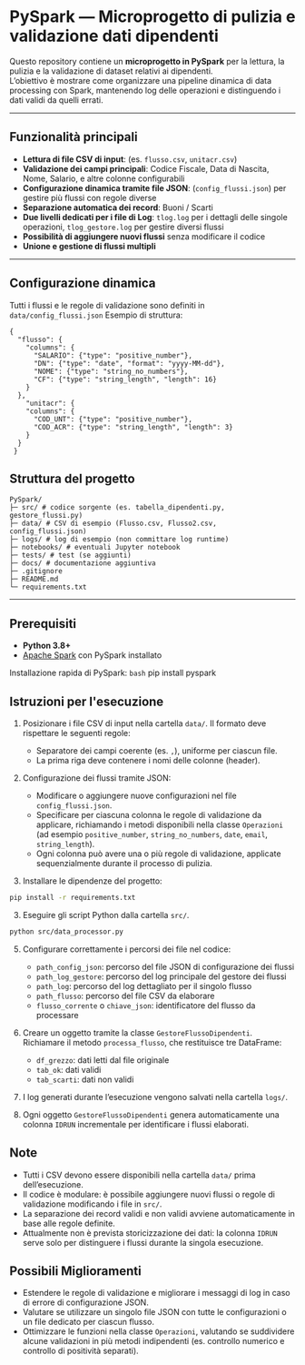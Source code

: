 # PySpark — Microprogetto di pulizia e validazione dati dipendenti

Questo repository contiene un **microprogetto in PySpark** per la lettura, la pulizia e la validazione di dataset relativi ai dipendenti.  
L’obiettivo è mostrare come organizzare una pipeline dinamica di data processing con Spark, mantenendo log delle operazioni e distinguendo i dati validi da quelli errati.

---

## Funzionalità principali
- **Lettura di file CSV di input**: (es. `flusso.csv`, `unitacr.csv`)
- **Validazione dei campi principali**: Codice Fiscale, Data di Nascita, Nome, Salario, e altre colonne configurabili
- **Configurazione dinamica tramite file JSON**: (`config_flussi.json`) per gestire più flussi con regole diverse
- **Separazione automatica dei record**: Buoni / Scarti
- **Due livelli dedicati per i file di Log**: `tlog.log` per i dettagli delle singole operazioni, `tlog_gestore.log` per gestire diversi flussi
- **Possibilità di aggiungere nuovi flussi** senza modificare il codice
- **Unione e gestione di flussi multipli**

---

## Configurazione dinamica
Tutti i flussi e le regole di validazione sono definiti in `data/config_flussi.json`
Esempio di struttura:
``` 
{
  "flusso": {
    "columns": {
      "SALARIO": {"type": "positive_number"},
      "DN": {"type": "date", "format": "yyyy-MM-dd"},
      "NOME": {"type": "string_no_numbers"},
      "CF": {"type": "string_length", "length": 16}
    }
  },
    "unitacr": {
    "columns": {
      "COD_UNT": {"type": "positive_number"},
      "COD_ACR": {"type": "string_length", "length": 3}
    }
  }
 }
``` 

## Struttura del progetto
``` 
PySpark/
├─ src/ # codice sorgente (es. tabella_dipendenti.py, gestore_flussi.py)
├─ data/ # CSV di esempio (Flusso.csv, Flusso2.csv, config_flussi.json)
├─ logs/ # log di esempio (non committare log runtime)
├─ notebooks/ # eventuali Jupyter notebook
├─ tests/ # test (se aggiunti)
├─ docs/ # documentazione aggiuntiva
├─ .gitignore
├─ README.md
└─ requirements.txt
```

---

## Prerequisiti
- **Python 3.8+**
- [Apache Spark](https://spark.apache.org/) con PySpark installato  

Installazione rapida di PySpark:
```bash```
pip install pyspark

## Istruzioni per l'esecuzione

1. Posizionare i file CSV di input nella cartella `data/`. Il formato deve rispettare le seguenti regole:
	- Separatore dei campi coerente (es. `,`), uniforme per ciascun file.
	- La prima riga deve contenere i nomi delle colonne (header).

2. Configurazione dei flussi tramite JSON:  
	- Modificare o aggiungere nuove configurazioni nel file `config_flussi.json`.
	- Specificare per ciascuna colonna le regole di validazione da applicare, richiamando i metodi disponibili nella classe `Operazioni` (ad esempio `positive_number`, `string_no_numbers`, `date`, `email`, `string_length`).
	- Ogni colonna può avere una o più regole di validazione, applicate sequenzialmente durante il processo di pulizia.

3. Installare le dipendenze del progetto:
```bash
pip install -r requirements.txt
```

3. Eseguire gli script Python dalla cartella `src/`.  
```bash
python src/data_processor.py
```

5. Configurare correttamente i percorsi dei file nel codice:
	- `path_config_json`: percorso del file JSON di configurazione dei flussi  
	- `path_log_gestore`: percorso del log principale del gestore dei flussi  
	- `path_log`: percorso del log dettagliato per il singolo flusso  
	- `path_flusso`: percorso del file CSV da elaborare  
	- `flusso_corrente` o `chiave_json`: identificatore del flusso da processare

6. Creare un oggetto tramite la classe `GestoreFlussoDipendenti`. Richiamare il metodo `processa_flusso`, che restituisce tre DataFrame:  
	- `df_grezzo`: dati letti dal file originale  
	- `tab_ok`: dati validi  
	- `tab_scarti`: dati non validi  

8. I log generati durante l’esecuzione vengono salvati nella cartella `logs/`.  
9. Ogni oggetto `GestoreFlussoDipendenti` genera automaticamente una colonna `IDRUN` incrementale per identificare i flussi elaborati.

## Note

- Tutti i CSV devono essere disponibili nella cartella `data/` prima dell’esecuzione.  
- Il codice è modulare: è possibile aggiungere nuovi flussi o regole di validazione modificando i file in `src/`.  
- La separazione dei record validi e non validi avviene automaticamente in base alle regole definite.  
- Attualmente non è prevista storicizzazione dei dati: la colonna `IDRUN` serve solo per distinguere i flussi durante la singola esecuzione.

## Possibili Miglioramenti

- Estendere le regole di validazione e migliorare i messaggi di log in caso di errore di configurazione JSON.  
- Valutare se utilizzare un singolo file JSON con tutte le configurazioni o un file dedicato per ciascun flusso.  
- Ottimizzare le funzioni nella classe `Operazioni`, valutando se suddividere alcune validazioni in più metodi indipendenti (es. controllo numerico e controllo di positività separati).